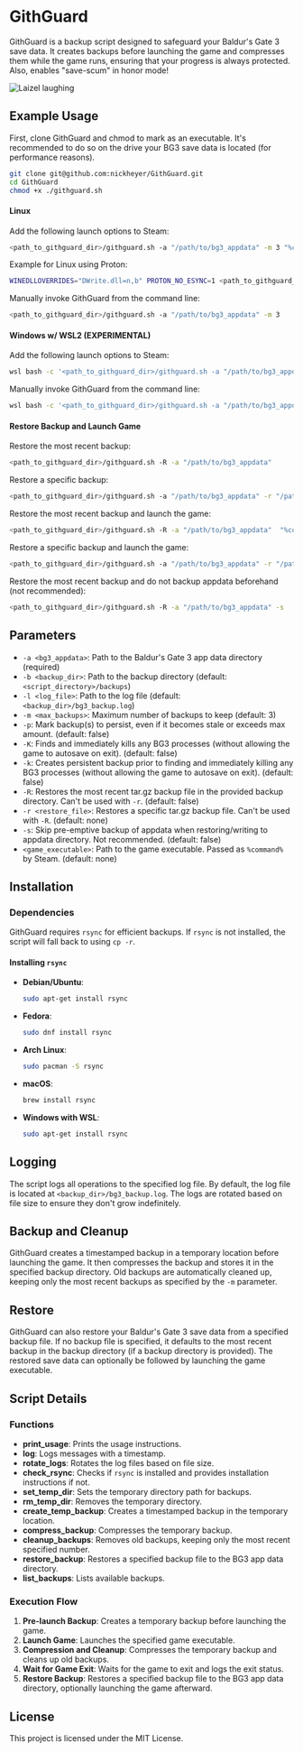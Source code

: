 # GithGuard

GithGuard is a backup script designed to safeguard your Baldur's Gate 3 save data. It creates backups before launching the game and compresses them while the game runs, ensuring that your progress is always protected. Also, enables "save-scum" in honor mode!

![Laizel laughing](https://i.redd.it/zucyha82ercc1.jpeg)

## Example Usage

First, clone GithGuard and chmod to mark as an executable. It's recommended to do so on the drive your BG3 save data is located (for performance reasons).

```bash
git clone git@github.com:nickheyer/GithGuard.git
cd GithGuard
chmod +x ./githguard.sh
```

#### Linux

Add the following launch options to Steam:

```bash
<path_to_githguard_dir>/githguard.sh -a "/path/to/bg3_appdata" -m 3 "%command%"
```

Example for Linux using Proton:

```bash
WINEDLLOVERRIDES="DWrite.dll=n,b" PROTON_NO_ESYNC=1 <path_to_githguard_dir>/githguard.sh -a "/mnt/gamedrive/SteamLibrary/steamapps/compatdata/1086940/pfx/drive_c/users/steamuser/AppData/Local/Larian Studios" "%command%"
```

Manually invoke GithGuard from the command line:

```bash
<path_to_githguard_dir>/githguard.sh -a "/path/to/bg3_appdata" -m 3
```

#### Windows w/ WSL2 (EXPERIMENTAL)

Add the following launch options to Steam:

```bash
wsl bash -c '<path_to_githguard_dir>/githguard.sh -a "/path/to/bg3_appdata" "cmd.exe /C %command%"'
```

Manually invoke GithGuard from the command line:

```bash
wsl bash -c '<path_to_githguard_dir>/githguard.sh -a "/path/to/bg3_appdata" -m 3'
```

#### Restore Backup and Launch Game

Restore the most recent backup:

```bash
<path_to_githguard_dir>/githguard.sh -R -a "/path/to/bg3_appdata"
```

Restore a specific backup:

```bash
<path_to_githguard_dir>/githguard.sh -a "/path/to/bg3_appdata" -r "/path/to/backup_file.tar.gz"
```

Restore the most recent backup and launch the game:

```bash
<path_to_githguard_dir>/githguard.sh -R -a "/path/to/bg3_appdata"  "%command%"
```

Restore a specific backup and launch the game:

```bash
<path_to_githguard_dir>/githguard.sh -a "/path/to/bg3_appdata" -r "/path/to/backup_file.tar.gz" "%command%"
```

Restore the most recent backup and do not backup appdata beforehand (not recommended):

```bash
<path_to_githguard_dir>/githguard.sh -R -a "/path/to/bg3_appdata" -s
```

## Parameters

- `-a <bg3_appdata>`: Path to the Baldur's Gate 3 app data directory (required)
- `-b <backup_dir>`: Path to the backup directory (default: `<script_directory>/backups`)
- `-l <log_file>`: Path to the log file (default: `<backup_dir>/bg3_backup.log`)
- `-m <max_backups>`: Maximum number of backups to keep (default: 3)
- `-p`: Mark backup(s) to persist, even if it becomes stale or exceeds max amount. (default: false)
- `-K`: Finds and immediately kills any BG3 processes (without allowing the game to autosave on exit). (default: false)
- `-k`: Creates persistent backup prior to finding and immediately killing any BG3 processes (without allowing the game to autosave on exit). (default: false)
- `-R`: Restores the most recent tar.gz backup file in the provided backup directory. Can't be used with `-r`. (default: false)
- `-r <restore_file>`: Restores a specific tar.gz backup file. Can't be used with `-R`. (default: none)
- `-s`: Skip pre-emptive backup of appdata when restoring/writing to appdata directory. Not recommended. (default: false)
- `<game_executable>`: Path to the game executable. Passed as `%command%` by Steam. (default: none)

## Installation

### Dependencies

GithGuard requires `rsync` for efficient backups. If `rsync` is not installed, the script will fall back to using `cp -r`.

#### Installing `rsync`

- **Debian/Ubuntu**:
  ```bash
  sudo apt-get install rsync
  ```

- **Fedora**:
  ```bash
  sudo dnf install rsync
  ```

- **Arch Linux**:
  ```bash
  sudo pacman -S rsync
  ```

- **macOS**:
  ```bash
  brew install rsync
  ```

- **Windows with WSL**:
  ```bash
  sudo apt-get install rsync
  ```

## Logging

The script logs all operations to the specified log file. By default, the log file is located at `<backup_dir>/bg3_backup.log`. The logs are rotated based on file size to ensure they don't grow indefinitely.

## Backup and Cleanup

GithGuard creates a timestamped backup in a temporary location before launching the game. It then compresses the backup and stores it in the specified backup directory. Old backups are automatically cleaned up, keeping only the most recent backups as specified by the `-m` parameter.

## Restore

GithGuard can also restore your Baldur's Gate 3 save data from a specified backup file. If no backup file is specified, it defaults to the most recent backup in the backup directory (if a backup directory is provided). The restored save data can optionally be followed by launching the game executable.

## Script Details

### Functions

- **print_usage**: Prints the usage instructions.
- **log**: Logs messages with a timestamp.
- **rotate_logs**: Rotates the log files based on file size.
- **check_rsync**: Checks if `rsync` is installed and provides installation instructions if not.
- **set_temp_dir**: Sets the temporary directory path for backups.
- **rm_temp_dir**: Removes the temporary directory.
- **create_temp_backup**: Creates a timestamped backup in the temporary location.
- **compress_backup**: Compresses the temporary backup.
- **cleanup_backups**: Removes old backups, keeping only the most recent specified number.
- **restore_backup**: Restores a specified backup file to the BG3 app data directory.
- **list_backups**: Lists available backups.

### Execution Flow

1. **Pre-launch Backup**: Creates a temporary backup before launching the game.
2. **Launch Game**: Launches the specified game executable.
3. **Compression and Cleanup**: Compresses the temporary backup and cleans up old backups.
4. **Wait for Game Exit**: Waits for the game to exit and logs the exit status.
5. **Restore Backup**: Restores a specified backup file to the BG3 app data directory, optionally launching the game afterward.

## License

This project is licensed under the MIT License.
